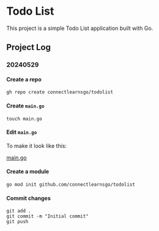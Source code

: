 # Todo List

This project is a simple Todo List application built with Go.

## Project Log

### 20240529

#### Create a repo

```shell
gh repo create connectlearnsgo/todolist
```

#### Create `main.go`

```shell
touch main.go
```

#### Edit `main.go`

To make it look like this:

[main.go](https://github.com/connectlearnsgo/todolist/commit/9a7863c7092607dd5a125020b1f70d19b0d01949)


#### Create a module

```shell
go mod init github.com/connectlearnsgo/todolist
```

#### Commit changes

```shell
git add .
git commit -m "Initial commit"
git push
``` 
